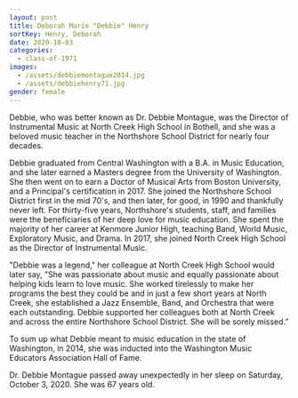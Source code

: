 ```yaml
---
layout: post
title: Deborah Marie "Debbie" Henry
sortKey: Henry, Deborah
date: 2020-10-03
categories:
  - class-of-1971
images:
  - /assets/debbiemontague2014.jpg
  - /assets/debbiehenry71.jpg
gender: female
---
```

Debbie, who was better known as Dr. Debbie Montague, was the Director of Instrumental Music at North Creek High School in Bothell, and she was a beloved music teacher in the Northshore School District for nearly four decades.

Debbie graduated from Central Washington with a B.A. in Music Education, and she later earned a Masters degree from the University of Washington. She then went on to earn a Doctor of Musical Arts from Boston University, and a Principal's certification in 2017. She joined the Northshore School District first in the mid 70's, and then later, for good, in 1990 and thankfully never left. For thirty-five years, Northshore's students, staff, and families were the beneficiaries of her deep love for music education. She spent the majority of her career at Kenmore Junior High, teaching Band, World Music, Exploratory Music, and Drama. In 2017, she joined North Creek High School as the Director of Instrumental Music. 

"Debbie was a legend," her colleague at North Creek High School would later say, "She was passionate about music and equally passionate about helping kids learn to love music. She worked tirelessly to make her programs the best they could be and in just a few short years at North Creek, she established a Jazz Ensemble, Band, and Orchestra that were each outstanding. Debbie supported her colleagues both at North Creek and across the entire Northshore School District. She will be sorely missed.”  

To sum up what Debbie meant to music education in the state of Washington, in 2014, she was inducted into the Washington Music Educators Association Hall of Fame.

Dr. Debbie Montague passed away unexpectedly in her sleep on Saturday, October 3, 2020. She was 67 years old.
